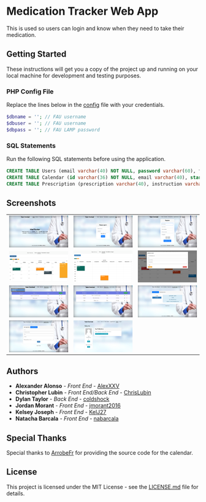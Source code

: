 # Medication Tracker Web App

This is used so users can login and know when they need to take their medication.

## Getting Started

These instructions will get you a copy of the project up and running on your local machine for development and testing purposes.

### PHP Config File

Replace the lines below in the [config](https://github.com/ChrisLubin/Medication-Tracker-Web-App/tree/master/App/php/config.php) file with your credentials.

```php
$dbname = ''; // FAU username
$dbuser = ''; // FAU username
$dbpass = ''; // FAU LAMP password
```

### SQL Statements

Run the following SQL statements before using the application.

```sql
CREATE TABLE Users (email varchar(40) NOT NULL, password varchar(60), firstName varchar(20), lastName varchar(20), phone int(15), isDoc bool, PRIMARY KEY(email));
CREATE TABLE Calendar (id varchar(36) NOT NULL, email varchar(40), start int(15), duration int(2), title varchar(40), content varchar(40), category varchar(20), PRIMARY KEY(id), FOREIGN KEY(email) REFERENCES Users(email));
CREATE TABLE Prescription (prescription varchar(40), instruction varchar(255), dosage varchar(20), patient varchar(40), patientFname varchar(40), patientLname varchar(40), doctor varchar(40), doctorLname varchar(40), FOREIGN KEY (patient) REFERENCES Users(email), FOREIGN KEY (patientFname) REFERENCES Users(firstName), FOREIGN KEY (patientLname) REFERENCES Users(lastName), FOREIGN KEY (doctor) REFERENCES Users(email), FOREIGN KEY (doctorLname) REFERENCES Users(lastName), PRIMARY KEY (prescription, patient, doctor));
```

## Screenshots

<table>
    <tr>
        <td>
            <img alt="Screenshot 1" src="App/images/Demo/screenshot1.png">
        </td>
        <td>
            <img alt="Screenshot 2" src="App/images/Demo/screenshot2.png">
        </td>
        <td>
            <img alt="Screenshot 3" src="App/images/Demo/screenshot3.png">
        </td>
    </tr>
    <tr>
        <td>
            <img alt="Screenshot 4" src="App/images/Demo/screenshot4.png">
        </td>
        <td>
            <img alt="Screenshot 5" src="App/images/Demo/screenshot5.png">
        </td>
        <td>
            <img alt="Screenshot 6" src="App/images/Demo/screenshot6.png">
        </td>
    </tr>
    <tr>
        <td>
            <img alt="Screenshot 7" src="App/images/Demo/screenshot7.png">
        </td>
        <td>
            <img alt="Screenshot 8" src="App/images/Demo/screenshot8.png">
        </td>
        <td>
            <img alt="Screenshot 9" src="App/images/Demo/screenshot9.png">
        </td>
        </td>
    </tr>
    <tr>
        <td>
            <img alt="Screenshot 10" src="App/images/Demo/screenshot10.png">
        </td>
        <td>
            <img alt="Screenshot 11" src="App/images/Demo/screenshot11.png">
        </td>
    </tr>
</table>

## Authors

- **Alexander Alonso** - _Front End_ - [AlexXXV](https://github.com/AlexXXV)
- **Christopher Lubin** - _Front End/Back End_ - [ChrisLubin](https://github.com/ChrisLubin)
- **Dylan Taylor** - _Back End_ - [coldshock](https://github.com/coldshock)
- **Jordan Morant** - _Front End_ - [jmorant2016](https://github.com/jmorant2016)
- **Kelsey Joseph** - _Front End_ - [KelJ27](https://github.com/KelJ27)
- **Natacha Barcala** - _Front End_ - [nabarcala](https://github.com/nabarcala)

## Special Thanks

Special thanks to [ArrobeFr](https://github.com/ArrobeFr) for providing the source code for the calendar.

## License

This project is licensed under the MIT License - see the [LICENSE.md](https://github.com/ChrisLubin/Medication-Tracker-Web-App/blob/master/LICENSE) file for details.
